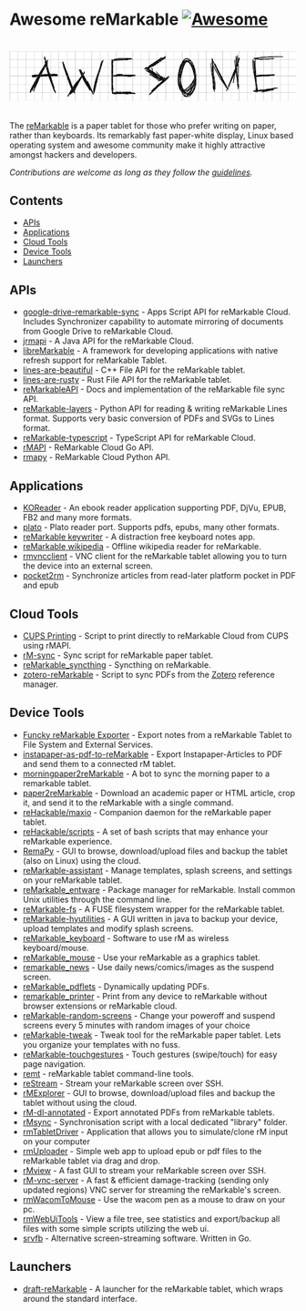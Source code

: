 # Awesome reMarkable [![Awesome](https://cdn.rawgit.com/sindresorhus/awesome/d7305f38d29fed78fa85652e3a63e154dd8e8829/media/badge.svg)](https://github.com/sindresorhus/awesome)


# [<img src="Awesome.png"></p>](https://github.com/sindresorhus/awesome)

The [reMarkable](https://www.remarkable.com) is a paper tablet for those who prefer writing on paper, rather than keyboards. Its remarkably fast paper-white display, Linux based operating system and awesome community make it highly attractive amongst hackers and developers.

*Contributions are welcome as long as they follow the [guidelines](CONTRIBUTING.md).*

## Contents

- [APIs](#apis)
- [Applications](#applications)
- [Cloud Tools](#cloud-tools)
- [Device Tools](#device-tools)
- [Launchers](#launchers)

## APIs

- [google-drive-remarkable-sync](https://github.com/bsdz/google-drive-remarkable-sync) - Apps Script API for reMarkable Cloud. Includes Synchronizer capability to automate mirroring of documents from Google Drive to reMarkable Cloud.
- [jrmapi](https://github.com/jlarriba/jrmapi) - A Java API for the reMarkable Cloud.
- [libreMarkable](https://github.com/canselcik/libremarkable) - A framework for developing applications with native refresh support for reMarkable Tablet.
- [lines-are-beautiful](https://github.com/ax3l/lines-are-beautiful) - C++ File API for the reMarkable tablet.
- [lines-are-rusty](https://github.com/ax3l/lines-are-rusty) - Rust File API for the reMarkable tablet.
- [reMarkableAPI](https://github.com/splitbrain/ReMarkableAPI) - Docs and implementation of the reMarkable file sync API.
- [reMarkable-layers](https://github.com/bsdz/remarkable-layers) - Python API for reading & writing reMarkable Lines format. Supports very basic conversion of PDFs and SVGs to Lines format. 
- [reMarkable-typescript](https://github.com/Ogdentrod/reMarkable-typescript) - TypeScript API for reMarkable Cloud.
- [rMAPI](https://github.com/juruen/rmapi) - ReMarkable Cloud Go API.
- [rmapy](https://github.com/subutux/rmapy) - ReMarkable Cloud Python API.

## Applications

- [KOReader](https://github.com/koreader/koreader) - An ebook reader application supporting PDF, DjVu, EPUB, FB2 and many more formats.
- [plato](https://github.com/darvin/plato) - Plato reader port. Supports pdfs, epubs, many other formats.
- [reMarkable keywriter](https://github.com/dps/remarkable-keywriter) - A distraction free keyboard notes app.
- [reMarkable wikipedia](https://github.com/dps/remarkable-wikipedia) - Offline wikipedia reader for reMarkable.
- [rmvncclient](https://github.com/matteodelabre/rmvncclient) - VNC client for the reMarkable tablet allowing you to turn the device into an external screen.
- [pocket2rm](https://github.com/glidergeek/pocket2rm) - Synchronize articles from read-later platform pocket in PDF and epub

## Cloud Tools
- [CUPS Printing](https://ofosos.org/2018/10/22/printing-to-remarkable-cloud-from-cups/) - Script to print directly to reMarkable Cloud from CUPS using rMAPI.
- [rM-sync](https://github.com/simonschllng/rm-sync) - Sync script for reMarkable paper tablet.
- [reMarkable_syncthing](http://github.com/evidlo/remarkable_syncthing) - Syncthing on reMarkable.
- [zotero-reMarkable](https://github.com/michaelmior/zotero-remarkable) - Script to sync PDFs from the [Zotero](https://www.zotero.org/) reference manager.

## Device Tools

- [Funcky reMarkable Exporter](https://github.com/simonbaudart/Funcky.Remarkable.Exporter) - Export notes from a reMarkable Tablet to File System and External Services.
- [instapaper-as-pdf-to-reMarkable](https://github.com/fabianmu/instapaper-as-pdf-to-remarkable) - Export Instapaper-Articles to PDF and send them to a connected rM tablet.
- [morningpaper2reMarkable](https://github.com/jessfraz/morningpaper2remarkable) - A bot to sync the morning paper to a remarkable tablet.
- [paper2reMarkable](https://github.com/GjjvdBurg/paper2remarkable) - Download an academic paper or HTML article, crop it, and send it to the reMarkable with a single command.
- [reHackable/maxio](https://github.com/reHackable/maxio) - Companion daemon for the reMarkable paper tablet.
- [reHackable/scripts](https://github.com/reHackable/scripts) - A set of bash scripts that may enhance your reMarkable experience.
- [RemaPy](https://github.com/peerdavid/remapy) - GUI to browse, download/upload files and backup the tablet (also on Linux) using the cloud.
- [reMarkable-assistant](https://github.com/richeymichael/remarkable-assistant) - Manage templates, splash screens, and settings on your reMarkable tablet.
- [reMarkable_entware](http://github.com/evidlo/remarkable_entware) - Package manager for reMarkable.  Install common Unix utilities through the command line.
- [reMarkable-fs](https://github.com/nick8325/remarkable-fs) - A FUSE filesystem wrapper for the reMarkable tablet.
- [reMarkable-hyutilities](https://github.com/moovida/remarkable-hyutilities) - A GUI written in java to backup your device, upload templates and modify splash screens.
- [reMarkable_keyboard](https://github.com/Evidlo/remarkable_keyboard) - Software to use rM as wireless keyboard/mouse.
- [reMarkable_mouse](https://github.com/evidlo/remarkable_mouse) - Use your reMarkable as a graphics tablet.
- [remarkable_news](https://github.com/evidlo/remarkable_news) - Use daily news/comics/images as the suspend screen.
- [reMarkable_pdflets](https://github.com/evidlo/remarkable_pdflets) - Dynamically updating PDFs.
- [remarkable_printer](https://github.com/Evidlo/remarkable_printer) - Print from any device to reMarkable without browser extensions or reMarkable cloud.
- [reMarkable-random-screens](https://github.com/Neurone/reMarkable) - Change your poweroff and suspend screens every 5 minutes with random images of your choice
- [reMarkable-tweak](https://github.com/morngrar/remarkable-tweak) - Tweak tool for the reMarkable paper tablet. Lets you organize your templates with no fuss.
- [reMarkable-touchgestures](https://github.com/ddvk/remarkable-touchgestures) - Touch gestures (swipe/touch) for easy page navigation.
- [remt](https://gitlab.com/wrobell/remt) - reMarkable tablet command-line tools.
- [reStream](https://github.com/rien/reStream) - Stream your reMarkable screen over SSH.
- [rMExplorer](https://github.com/bruot/pyrmexplorer/wiki) - GUI to browse, download/upload files and backup the tablet without using the cloud.
- [rM-dl-annotated](https://github.com/jmptable/rm-dl-annotated) - Export annotated PDFs from reMarkable tablets.
- [rMsync](https://github.com/lschwetlick/rMsync) - Synchronisation script with a local dedicated "library" folder.
- [rmTabletDriver](https://github.com/LinusCDE/rmTabletDriver) - Application that allows you to simulate/clone rM input on your computer
- [rmUploader](https://github.com/lobre/rmuploader) - Simple web app to upload epub or pdf files to the reMarkable tablet via drag and drop.
- [rMview](https://github.com/bordaigorl/rmview) - A fast GUI to stream your reMarkable screen over SSH.
- [rM-vnc-server](https://github.com/peter-sa/rM-vnc-server) - A fast & efficient damage-tracking (sending only updated regions) VNC server for streaming the reMarkable's screen.
- [rmWacomToMouse](https://github.com/LinusCDE/rmWacomToMouse) - Use the wacom pen as a mouse to draw on your pc.
- [rmWebUiTools](https://github.com/LinusCDE/rmWebUiTools) - View a file tree, see statistics and export/backup all files with some simple scripts utilizing the web ui.
- [srvfb](https://github.com/merovius/srvfb) - Alternative screen-streaming software. Written in Go.

## Launchers
- [draft-reMarkable](https://github.com/dixonary/draft-reMarkable) - A launcher for the reMarkable tablet, which wraps around the standard interface.
